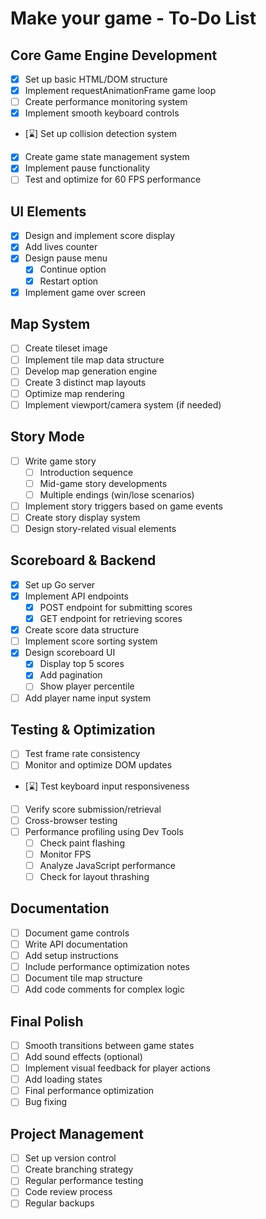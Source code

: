 # Make your game - To-Do List

## Core Game Engine Development
- [X] Set up basic HTML/DOM structure
- [X] Implement requestAnimationFrame game loop
- [ ] Create performance monitoring system
- [X] Implement smooth keyboard controls
- [⌛] Set up collision detection system
- [X] Create game state management system
- [X] Implement pause functionality
- [ ] Test and optimize for 60 FPS performance

## UI Elements
- [X] Design and implement score display
- [X] Add lives counter
- [X] Design pause menu
  - [X] Continue option
  - [x] Restart option
- [X] Implement game over screen

## Map System
- [ ] Create tileset image
- [ ] Implement tile map data structure
- [ ] Develop map generation engine
- [ ] Create 3 distinct map layouts
- [ ] Optimize map rendering
- [ ] Implement viewport/camera system (if needed)

## Story Mode
- [ ] Write game story
  - [ ] Introduction sequence
  - [ ] Mid-game story developments
  - [ ] Multiple endings (win/lose scenarios)
- [ ] Implement story triggers based on game events
- [ ] Create story display system
- [ ] Design story-related visual elements

## Scoreboard & Backend
- [X] Set up Go server
- [X] Implement API endpoints
  - [X] POST endpoint for submitting scores
  - [X] GET endpoint for retrieving scores
- [X] Create score data structure
- [ ] Implement score sorting system
- [X] Design scoreboard UI
  - [X] Display top 5 scores
  - [X] Add pagination
  - [ ] Show player percentile
- [ ] Add player name input system

## Testing & Optimization
- [ ] Test frame rate consistency
- [ ] Monitor and optimize DOM updates
- [⌛] Test keyboard input responsiveness
- [ ] Verify score submission/retrieval
- [ ] Cross-browser testing
- [ ] Performance profiling using Dev Tools
  - [ ] Check paint flashing
  - [ ] Monitor FPS
  - [ ] Analyze JavaScript performance
  - [ ] Check for layout thrashing

## Documentation
- [ ] Document game controls
- [ ] Write API documentation
- [ ] Add setup instructions
- [ ] Include performance optimization notes
- [ ] Document tile map structure
- [ ] Add code comments for complex logic

## Final Polish
- [ ] Smooth transitions between game states
- [ ] Add sound effects (optional)
- [ ] Implement visual feedback for player actions
- [ ] Add loading states
- [ ] Final performance optimization
- [ ] Bug fixing

## Project Management
- [ ] Set up version control
- [ ] Create branching strategy
- [ ] Regular performance testing
- [ ] Code review process
- [ ] Regular backups